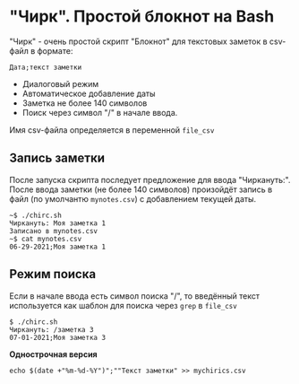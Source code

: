 # "Чирк". Простой блокнот на Bash

"Чирк" -  очень простой скрипт "Блокнот" для текстовых заметок в csv-файл в формате:
 
    Дата;текст заметки
    
* Диалоговый режим
* Автоматическое добавление даты
* Заметка не более 140 символов
* Поиск через символ "/" в начале ввода.

Имя csv-файла определяется в переменной `file_csv`


## Запись заметки

После запуска скрипта последует предложение для ввода "Чиркануть:". После ввода заметки (не более 140 символов) произойдёт запись в файл (по умолчантю `mynotes.csv`) с добавлением текущей даты.

```
~$ ./chirc.sh
Чиркануть: Моя заметка 1
Записано в mynotes.csv
~$ cat mynotes.csv 
06-29-2021;Моя заметка 1
```

## Режим поиска

Если в начале ввода есть символ поиска "/", то введённый текст используется как шаблон для поиска через `grep` в `file_csv`

```
$ ./chirc.sh 
Чиркануть: /заметка 3
07-01-2021;Моя заметка 3
```

**Однострочная версия**

    echo $(date +"%m-%d-%Y")";""Текст заметки" >> mychirics.csv
